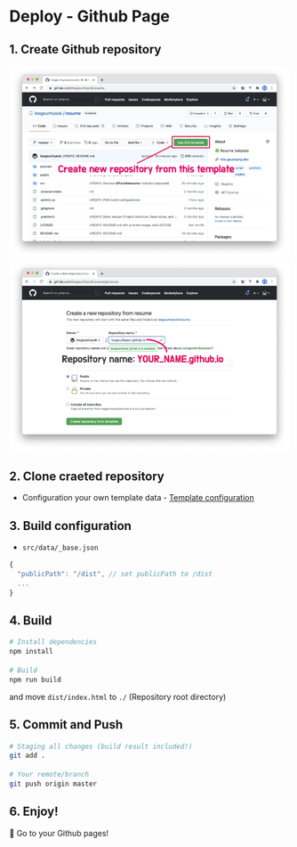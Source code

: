# Deploy - Github Page

## 1. Create Github repository

<img alt="create repository 1" src="gp_1.jpg" width="700">

<img alt="create repository 2" src="gp_2.jpg" width="700">

## 2. Clone craeted repository

- Configuration your own template data - [Template configuration](https://github.com/leegeunhyeok/resume#-template-configuration)

## 3. Build configuration

- `src/data/_base.json`

```js
{
  "publicPath": "/dist", // set publicPath to /dist
  ...
}
```

## 4. Build

```bash
# Install dependencies
npm install

# Build
npm run build
```

and move `dist/index.html` to `./` (Repository root directory)

## 5. Commit and Push

```bash
# Staging all changes (build result included!)
git add .

# Your remote/branch
git push origin master
```

## 6. Enjoy!

🎉 Go to your Github pages!

